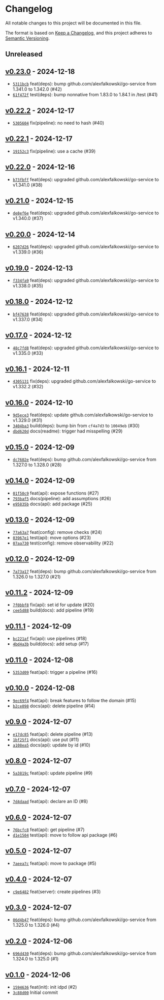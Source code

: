 # Changelog

All notable changes to this project will be documented in this file.

The format is based on [Keep a Changelog](https://keepachangelog.com/en/1.0.0/), and this project adheres to [Semantic Versioning](https://semver.org/spec/v2.0.0.html).

## Unreleased

## [v0.23.0](https://github.com/alexfalkowski/idpd/releases/tag/v0.23.0) - 2024-12-18

- [`5311bcb`](https://github.com/alexfalkowski/idpd/commit/5311bcbf6fd5f9b359a55c5263b4e7d7830b6ab8) feat(deps): bump github.com/alexfalkowski/go-service from 1.341.0 to 1.342.0 (#42)
- [`61f472f`](https://github.com/alexfalkowski/idpd/commit/61f472f7e506ad4e6167c8088510260bf6b60a15) test(deps): bump nonnative from 1.83.0 to 1.84.1 in /test (#41)

## [v0.22.2](https://github.com/alexfalkowski/idpd/releases/tag/v0.22.2) - 2024-12-17

- [`5305604`](https://github.com/alexfalkowski/idpd/commit/53056041bbe986dbf84901b5935e7b8b127be6b5) fix(pipeline): no need to hash (#40)

## [v0.22.1](https://github.com/alexfalkowski/idpd/releases/tag/v0.22.1) - 2024-12-17

- [`19152c3`](https://github.com/alexfalkowski/idpd/commit/19152c380d81bcfb35cb0a40d68e0cbf73b71529) fix(pipeline): use a cache (#39)

## [v0.22.0](https://github.com/alexfalkowski/idpd/releases/tag/v0.22.0) - 2024-12-16

- [`b73fbff`](https://github.com/alexfalkowski/idpd/commit/b73fbffecd9c0e720094c7449753b949b0b6974a) feat(deps): upgraded github.com/alexfalkowski/go-service to v1.341.0 (#38)

## [v0.21.0](https://github.com/alexfalkowski/idpd/releases/tag/v0.21.0) - 2024-12-15

- [`de8ef6e`](https://github.com/alexfalkowski/idpd/commit/de8ef6eb7ee7ede2250f1c2b51979d715361d3e1) feat(deps): upgraded github.com/alexfalkowski/go-service to v1.340.0 (#37)

## [v0.20.0](https://github.com/alexfalkowski/idpd/releases/tag/v0.20.0) - 2024-12-14

- [`6207d26`](https://github.com/alexfalkowski/idpd/commit/6207d26f656508245afa9aee5161257660d8156f) feat(deps): upgraded github.com/alexfalkowski/go-service to v1.339.0 (#36)

## [v0.19.0](https://github.com/alexfalkowski/idpd/releases/tag/v0.19.0) - 2024-12-13

- [`f334fa9`](https://github.com/alexfalkowski/idpd/commit/f334fa93978b9d7119a19f1fe025ba81c4bf1b97) feat(deps): upgraded github.com/alexfalkowski/go-service to v1.338.0 (#35)

## [v0.18.0](https://github.com/alexfalkowski/idpd/releases/tag/v0.18.0) - 2024-12-12

- [`bf47638`](https://github.com/alexfalkowski/idpd/commit/bf47638c6ff966b1743c5dbc3144a95d6b6e83cb) feat(deps): upgraded github.com/alexfalkowski/go-service to v1.337.0 (#34)

## [v0.17.0](https://github.com/alexfalkowski/idpd/releases/tag/v0.17.0) - 2024-12-12

- [`48c7fd8`](https://github.com/alexfalkowski/idpd/commit/48c7fd8d3e0fecf484886240a1fb72018633c9f0) feat(deps): upgraded github.com/alexfalkowski/go-service to v1.335.0 (#33)

## [v0.16.1](https://github.com/alexfalkowski/idpd/releases/tag/v0.16.1) - 2024-12-11

- [`4305131`](https://github.com/alexfalkowski/idpd/commit/430513154da4f1fe56692b49b5671a7ba2fec29f) fix(deps): upgraded github.com/alexfalkowski/go-service to v1.332.2 (#32)

## [v0.16.0](https://github.com/alexfalkowski/idpd/releases/tag/v0.16.0) - 2024-12-10

- [`9d5ece3`](https://github.com/alexfalkowski/idpd/commit/9d5ece383aac885a8cb00597c89b2ca61efe599e) feat(deps): update github.com/alexfalkowski/go-service to v1.329.0 (#31)
- [`3404ba3`](https://github.com/alexfalkowski/idpd/commit/3404ba35b926d1df0bf2b1cad9dd0ab3fd815b18) build(deps): bump bin from `cf4a7d3` to `10049eb` (#30)
- [`dbd620d`](https://github.com/alexfalkowski/idpd/commit/dbd620dfb42bb682b2df75fe4a6a06175ed32b78) docs(readme): trigger had misspelling (#29)

## [v0.15.0](https://github.com/alexfalkowski/idpd/releases/tag/v0.15.0) - 2024-12-09

- [`dc7602e`](https://github.com/alexfalkowski/idpd/commit/dc7602e1a2f8b0fa6248e5db813ea7ce01a54703) feat(deps): bump github.com/alexfalkowski/go-service from 1.327.0 to 1.328.0 (#28)

## [v0.14.0](https://github.com/alexfalkowski/idpd/releases/tag/v0.14.0) - 2024-12-09

- [`01f50c9`](https://github.com/alexfalkowski/idpd/commit/01f50c9f81c4acbc3c7ed0b7698008b44f469619) feat(api): expose functions (#27)
- [`793baf5`](https://github.com/alexfalkowski/idpd/commit/793baf591c63033c2360ef561f111b743238c427) docs(pipeline): add assumptions (#26)
- [`e95835b`](https://github.com/alexfalkowski/idpd/commit/e95835b590fdafeadf7d5ecef3a5c4529e830e34) docs(api): add package (#25)

## [v0.13.0](https://github.com/alexfalkowski/idpd/releases/tag/v0.13.0) - 2024-12-09

- [`77a63a7`](https://github.com/alexfalkowski/idpd/commit/77a63a7d8234626ce14a9657c9a36633d827a09f) feat(config): remove checks (#24)
- [`03967e1`](https://github.com/alexfalkowski/idpd/commit/03967e126ad68405ac1433af22c5517e27e83fe2) test(api): move options (#23)
- [`07aa730`](https://github.com/alexfalkowski/idpd/commit/07aa73081adf451679dc8c934d7a3439c9d230b3) test(config): remove observability (#22)

## [v0.12.0](https://github.com/alexfalkowski/idpd/releases/tag/v0.12.0) - 2024-12-09

- [`7a73a17`](https://github.com/alexfalkowski/idpd/commit/7a73a176bab0356fd4f1fd197db29441021d3eaf) feat(deps): bump github.com/alexfalkowski/go-service from 1.326.0 to 1.327.0 (#21)

## [v0.11.2](https://github.com/alexfalkowski/idpd/releases/tag/v0.11.2) - 2024-12-09

- [`7f0bbf8`](https://github.com/alexfalkowski/idpd/commit/7f0bbf8d0549310f7d8a42618a2b41d52c3bede5) fix(api): set id for update (#20)
- [`cee5d88`](https://github.com/alexfalkowski/idpd/commit/cee5d880b712ba67eb6689aa62d04a5a5a1effd7) build(docs): add pipeline (#19)

## [v0.11.1](https://github.com/alexfalkowski/idpd/releases/tag/v0.11.1) - 2024-12-09

- [`bc221af`](https://github.com/alexfalkowski/idpd/commit/bc221af474edd4074c00343e2ec843e85f773eee) fix(api): use pipelines (#18)
- [`4bd4a3b`](https://github.com/alexfalkowski/idpd/commit/4bd4a3bd83ca17b9ed00b19a7e8c8badc0ad37ec) build(docs): add setup (#17)

## [v0.11.0](https://github.com/alexfalkowski/idpd/releases/tag/v0.11.0) - 2024-12-08

- [`5353d09`](https://github.com/alexfalkowski/idpd/commit/5353d0914ec66378830a508fb2e7dc0c5bf0fc56) feat(api): trigger a pipeline (#16)

## [v0.10.0](https://github.com/alexfalkowski/idpd/releases/tag/v0.10.0) - 2024-12-08

- [`9ec69f4`](https://github.com/alexfalkowski/idpd/commit/9ec69f4611dd0adb3d3c1ca953cbd27bae04199c) feat(api): break features to follow the domain (#15)
- [`b2ce098`](https://github.com/alexfalkowski/idpd/commit/b2ce09832b1d8959863e4a48fba0fa93bba28904) docs(api): delete pipeline (#14)

## [v0.9.0](https://github.com/alexfalkowski/idpd/releases/tag/v0.9.0) - 2024-12-07

- [`e17dc85`](https://github.com/alexfalkowski/idpd/commit/e17dc8577a07d6059c5b5b52dbad31ce0c2c6141) feat(api): delete pipeline (#13)
- [`1bf25f1`](https://github.com/alexfalkowski/idpd/commit/1bf25f1bb9ae137574061f6057ad02f87ab31564) docs(api): use put (#11)
- [`a108ea5`](https://github.com/alexfalkowski/idpd/commit/a108ea5b5847004a93ac1abfc2dfd92c389f7b1a) docs(api): update by id (#10)

## [v0.8.0](https://github.com/alexfalkowski/idpd/releases/tag/v0.8.0) - 2024-12-07

- [`5a3819c`](https://github.com/alexfalkowski/idpd/commit/5a3819c2c360a484f23ded0cd636550dd6fa1c74) feat(api): update pipeline (#9)

## [v0.7.0](https://github.com/alexfalkowski/idpd/releases/tag/v0.7.0) - 2024-12-07

- [`7d4daad`](https://github.com/alexfalkowski/idpd/commit/7d4daad1b135adee7ec2af9045fdb3ce12e249f1) feat(api): declare an ID (#8)

## [v0.6.0](https://github.com/alexfalkowski/idpd/releases/tag/v0.6.0) - 2024-12-07

- [`76bcfc8`](https://github.com/alexfalkowski/idpd/commit/76bcfc8a08d60fe65b25984ada9fb463c1fb4638) feat(api): get pipeline (#7)
- [`d1e1504`](https://github.com/alexfalkowski/idpd/commit/d1e1504d6061636fa1a5a76fdb18d0451ff2b166) test(api): move to follow api package (#6)

## [v0.5.0](https://github.com/alexfalkowski/idpd/releases/tag/v0.5.0) - 2024-12-07

- [`7aeea7c`](https://github.com/alexfalkowski/idpd/commit/7aeea7cc8bb1bccad9c1a3ec8ed0d9e8cb0698c7) feat(api): move to package (#5)

## [v0.4.0](https://github.com/alexfalkowski/idpd/releases/tag/v0.4.0) - 2024-12-07

- [`c9e6482`](https://github.com/alexfalkowski/idpd/commit/c9e648227b1d6cd423f12e70212b422fd1ded9e6) feat(server): create pipelines (#3)

## [v0.3.0](https://github.com/alexfalkowski/idpd/releases/tag/v0.3.0) - 2024-12-07

- [`06d4b47`](https://github.com/alexfalkowski/idpd/commit/06d4b4772ebd6c22cc0538ddd545cdc0ea0885cc) feat(deps): bump github.com/alexfalkowski/go-service from 1.325.0 to 1.326.0 (#4)

## [v0.2.0](https://github.com/alexfalkowski/idpd/releases/tag/v0.2.0) - 2024-12-06

- [`696d430`](https://github.com/alexfalkowski/idpd/commit/696d430d759fc0cfb160dea72b747362992d015a) feat(deps): bump github.com/alexfalkowski/go-service from 1.324.0 to 1.325.0 (#1)

## [v0.1.0](https://github.com/alexfalkowski/idpd/releases/tag/v0.1.0) - 2024-12-06

- [`1594636`](https://github.com/alexfalkowski/idpd/commit/1594636ecec97ad89d9a6db8cfa03ca55b8632cd) feat(init): init idpd (#2)
- [`3c88d00`](https://github.com/alexfalkowski/idpd/commit/3c88d00fed7386a368d21b05740cf2902bbe09d4) Initial commit
